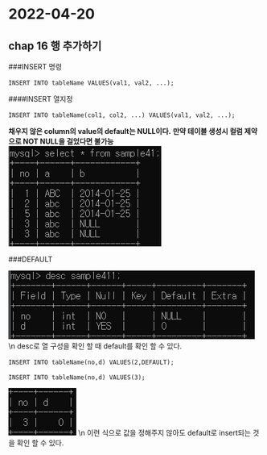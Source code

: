 # 2022-04-20

## chap 16 행 추가하기

###INSERT 명령
```
INSERT INTO tableName VALUES(val1, val2, ...);
```

####INSERT 열지정
```
INSERT INTO tableName(col1, col2, ...) VALUES(val1, val2, ...);
```
**채우지 않은 column의 value의 default는 NULL이다.**
**만약 테이블 생성시 컬럼 제약으로 NOT NULL을 걸었다면 불가능**
![img_1.png](img_1.png)


###DEFAULT

![img_2.png](img_2.png) \n
desc로 열 구성을 확인 할 때 default를 확인 할 수 있다.
```
INSERT INTO tableName(no,d) VALUES(2,DEFAULT);
``` 
```
INSERT INTO tableName(no,d) VALUES(3); 
```
![img_3.png](img_3.png) \n
이런 식으로 값을 정해주지 않아도 default로 insert되는 것을 확인 할 수 있다.





